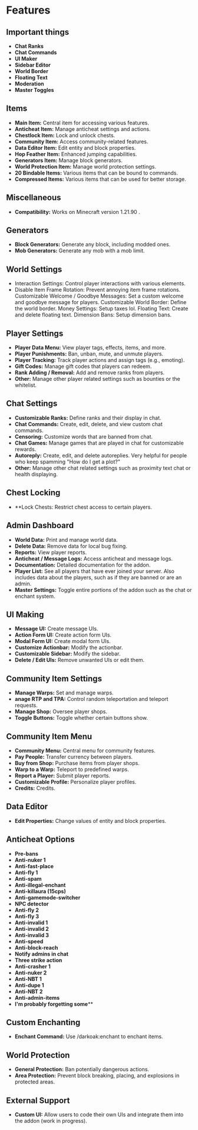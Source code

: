 # Features

## Important things
- **Chat Ranks**
- **Chat Commands**
- **UI Maker**
- **Sidebar Editor**
- **World Border**
- **Floating Text**
- **Moderation**
- **Master Toggles**

## Items
- **Main Item:** Central item for accessing various features.
- **Anticheat Item:** Manage anticheat settings and actions.
- **Chestlock Item:** Lock and unlock chests.
- **Community Item:** Access community-related features.
- **Data Editor Item:** Edit entity and block properties.
- **Hop Feather Item:** Enhanced jumping capabilities.
- **Generators Item:** Manage block generators.
- **World Protection Item:** Manage world protection settings.
- **20 Bindable Items:** Various items that can be bound to commands.
- **Compressed Items:** Various items that can be used for better storage.

## Miscellaneous
- **Compatibility:** Works on Minecraft version 1.21.90 .

## Generators
- **Block Generators:** Generate any block, including modded ones.
- **Mob Generators:** Generate any mob with a mob limit.

## World Settings
- Interaction Settings: Control player interactions with various elements.
- Disable Item Frame Rotation: Prevent annoying item frame rotations.
Customizable Welcome / Goodbye Messages: Set a custom welcome and goodbye message for players.
Customizable World Border: Define the world border.
Money Settings: Setup taxes lol.
Floating Text: Create and delete floating text.
Dimension Bans: Setup dimension bans.
 
## Player Settings
- **Player Data Menu:** View player tags, effects, items, and more.
- **Player Punishments:** Ban, unban, mute, and unmute players.
- **Player Tracking:** Track player actions and assign tags (e.g., emoting).
- **Gift Codes:** Manage gift codes that players can redeem.
- **Rank Adding / Removal:** Add and remove ranks from players.
- **Other:** Manage other player related settings such as bounties or the whitelist.

## Chat Settings
- **Customizable Ranks:** Define ranks and their display in chat.
- **Chat Commands:** Create, edit, delete, and view custom chat commands.
- **Censoring:** Customize words that are banned from chat.
- **Chat Games:** Manage games that are played in chat for customizable rewards.
- **Autoreply:** Create, edit, and delete autoreplies. Very helpful for people who keep spamming "How do I get a plot?"
- **Other:** Manage other chat related settings such as proximity text chat or health displaying.

## Chest Locking
- **Lock Chests: Restrict chest access to certain players.

## Admin Dashboard
- **World Data:** Print and manage world data.
- **Delete Data:** Remove data for local bug fixing.
- **Reports:** View player reports.
- **Anticheat / Message Logs:** Access anticheat and message logs.
- **Documentation:** Detailed documentation for the addon.
- **Player List:** See all players that have ever joined your server. Also includes data about the players, such as if they are banned or are an admin.
- **Master Settings:** Toggle entire portions of the addon such as the chat or enchant system.
 
## UI Making
- **Message UI:** Create message UIs.
- **Action Form UI:** Create action form UIs.
- **Modal Form UI:** Create modal form UIs.
- **Customize Actionbar:** Modify the actionbar.
- **Customizable Sidebar:** Modify the sidebar.
- **Delete / Edit UIs:** Remove unwanted UIs or edit them.
 
## Community Item Settings
- **Manage Warps:** Set and manage warps.
- **anage RTP and TPA:** Control random teleportation and teleport requests.
- **Manage Shop:** Oversee player shops.
- **Toggle Buttons:** Toggle whether certain buttons show.
 
## Community Item Menu
- **Community Menu:** Central menu for community features.
- **Pay People:** Transfer currency between players.
- **Buy from Shop:** Purchase items from player shops.
- **Warp to a Warp:** Teleport to predefined warps.
- **Report a Player:** Submit player reports.
- **Customizable Profile:** Personalize player profiles.
- **Credits:** Credits.
 
## Data Editor
- **Edit Properties:** Change values of entity and block properties.
 
## Anticheat Options
- **Pre-bans**
- **Anti-nuker 1**
- **Anti-fast-place**
- **Anti-fly 1**
- **Anti-spam**
- **Anti-illegal-enchant**
- **Anti-killaura (15cps)**
- **Anti-gamemode-switcher**
- **NPC detector**
- **Anti-fly 2**
- **Anti-fly 3**
- **Anti-invalid 1**
- **Anti-invalid 2**
- **Anti-invalid 3**
- **Anti-speed**
- **Anti-block-reach**
- **Notify admins in chat**
- **Three strike action**
- **Anti-crasher 1**
- **Anti-nuker 2**
- **Anti-NBT 1**
- **Anti-dupe 1**
- **Anti-NBT 2**
- **Anti-admin-items**
- **I'm probably forgetting some****
 
## Custom Enchanting
- **Enchant Command:** Use /darkoak:enchant to enchant items.

## World Protection
- **General Protection:** Ban potentially dangerous actions.
- **Area Protection:** Prevent block breaking, placing, and explosions in protected areas.

## External Support
- **Custom UI:** Allow users to code their own UIs and integrate them into the addon (work in progress).
